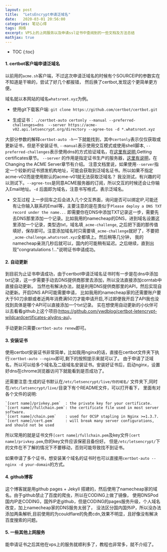 ```yaml
---
layout: post
title:  "LetsEncrypt申请泛域名" 
date:   2020-03-01 20:56:00
categories: 笔记心得
tags: 网络
excerpt: VPS上的上网服务以及申请ssl证书中查阅到的一些文档及方法总结
mathjax: true
---
```

* TOC
{:toc}

#### 1. certbot客户端申请泛域名
以前用的`acme.sh`客户端，不过这次申请泛域名的时候有个SOURCEIP的参数实在不知道是干嘛的，尝试了好几个都报错，
然后换了certbot,发现这个更简单更方便。

域名就以本网站的域名`whatsroot.xyz`为例。

- 使用git下载客户端:
`git clone https://github.com/certbot/certbot.git`

- 生成证书：
`./certbot-auto certonly --manual --preferred-challenges=dns  --server https://acme-v02.api.letsencrypt.org/directory --agree-tos -d *.whatsroot.xyz`

大部分参数的解释`certbot-auto -h`一下就能找到，其中`certonly`表示仅仅获取或更新证书，但是不安装证书, `--manual`表示使用交互模式或使用shell脚本,
`--preferred-challenges`表示使用dns的方式验证域名，在[这里有说明](https://certbot.eff.org/docs/using.html#changing-the-acme-server),Getting certificates章节。
`--server` 的作用是指定证书生产的服务器，[这里有说明](https://certbot.eff.org/docs/using.html#changing-the-acme-server)，在Changing the ACME Server章节有介绍。
注意文档里说，如果使用`--server`指定一个较新的证书颁发机构地址，可能会获取到泛域名证书。所以如果不指定acme-v02而是使用默认的acme-v01就无法获取泛域名？
我没测试，有兴趣的可以测试下。`--agree-tos`是同意ACME服务器的订阅，所以交互的时候还会让你输入Email地址。`-d` 后面即为域名，注意书写格式，表示泛域名。

- 交互过程
上一步回车之后会进入几个交互界面，询问是否可以绑定IP,可能还有让你输入联系的Email等，主要注意的是在类似于`Please deploy a DNS TXT record under the name...`
即需要你在DNS中添加TXT记录这一步，需要先去DNS那里添加一个记录。比如我用的namecheap的DNS，进到域名设置这里添加一个记录，类型选txt，域名填`_acme-challenge`,
之后把下面的那传值填好，保存即可。注意添加域名时只需要填`_acme-challenge`就好了，不要把`_acme-challenge.whatsroot.xyz`全都填上。然后稍等几分钟，
我的namecheap亲测几秒后就可以，国内的可能稍有延迟。之后继续，直到出现"congratulations !..."说明证书申请成功。

#### 2. 自动更新

到目前为止证书申请成功，由于certbot申请泛域名证书时有一步是在dns中添加txt记录，这一步需要手动去DNS提供商那里去添加，所以没法直接添加corntab中直接自动更新。
当然也有解决办法，就是利用DNS提供商那里的API，然后实现自动更新。开启DNS API可能需要申请，
比如我用的namecheap家的还需要账户要大于50刀余额或者近两年消费满50刀才能申请开启,不过即便我开启了API我也没找到具体是哪个API可以直接添加一个txt记录。
实在想使用自动更新的小伙伴可以去看看github上这个项目(https://github.com/ywdblog/certbot-letencrypt-wildcardcertificates-alydns-au)。

手动更新只需要`certbot-auto renew`即可。

#### 3. 安装证书

使用certbot安装证书非常简单，比如我用nginx的话，直接在certbot文件夹下执行:`certbot-auto --nginx`即可,剩下的按照提示来就可以了。
由于申请了泛域名，所以可以给多个域名及二级域名安装证书。安装好证书后，启动nginx，设置好dns在chrome浏览器访问下就能看到是否成功了。

还需要注意:生成的证书默认在`/etc/letsencrypt/live/你的域名/` 文件夹下,同时在`/etc/letsencrypt/live/`目录下有个README文件，可以打开看下，
里面有对各个文件的说明:
```
`[cert name]/privkey.pem`  : the private key for your certificate.
`[cert name]/fullchain.pem`: the certificate file used in most server software.
`[cert name]/chain.pem`    : used for OCSP stapling in Nginx >=1.3.7.
`[cert name]/cert.pem`     : will break many server configurations, and should not be used
```
所以常用的就是证书文件`[cert name]/fullchain.pem`及key文件`[cert name]/privkey.pem`,你的key文件应该保密且备份好。
但是`/etc/letsencrypt/`下的文件在不了解的情况下不要移动，否则可能导致找不到证书。

如果申请了多个证书，想安装某个域名的证书时也可以直接用`certbot-auto --nginx -d your-domain`的方式。

#### 4. github博客

这个博客就是用github pages + Jekyll 搭建的，然后使用了namecheap家的域名。由于github禁止了百度的爬虫，所以在CODING上做了镜像，
使用DNSPod国内IP走CODING，国外IP走github，但是CODING的pages服务升级，个人域名改变，加上namecheap家的DNS服务太弱了，
没法区分国内国外IP，所以没办法添加两条解析,目前使用的为couldflare的免费cdn,效果不明显，且好像没有解决百度搜索的问题。 

#### 5. 一些其他上网服务

能申请证书之后其他在vps上的服务就顺利多了，教程也非常多，就不介绍了。
